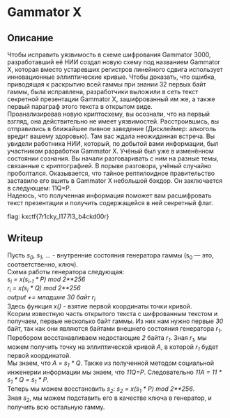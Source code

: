 # Gammator X


## Описание

Чтобы исправить уязвимость в схеме шифрования Gammator 3000, разработавший её НИИ создал новую схему под названием Gammator X, которая вместо устаревших регистров линейного сдвига использует инновационные эллиптические кривые. Чтобы доказать, что ошибка, приводящая к раскрытию всей гаммы при знании 32 первых байт гаммы, была исправлена, разработчики выложили в сеть текст секретной презентации Gammator X, зашифрованный им же, а также первый параграф этого текста в открытом виде.  
Проанализировав новую криптосхему, вы осознали, что на первый взгляд, она действительно не имеет уязвимостей. Расстроившись, вы отправились в ближайшее пивное заведение (Дисклеймер: алкоголь вредит вашему здоровью). Там вас ждала неожиданная встреча. Вы увидели работника НИИ, который, по добытой вами информации, был участником разработки Gammator X. Учёный был уже в изменённом состоянии сознания. Вы начали разговаривать с ним на разные темы, связанные с криптографией. В порыве разговора, учёный случайно проболтался. Оказывается, что тайное рептилоидное правительство заставило его вшить в Gammator X небольшой бэкдор. Он заключается в следующем: 11Q=P.  
Надеюсь, что полученная информация поможет вам расшифровать текст презентации и получить содержащейся в ней секретный флаг.  


flag: kxctf{7r1cky_l177l3_b4ckd00r}


## Writeup


Пусть *s<sub>0</sub>*, *s<sub>1</sub>*, ... - внутренние состояния генератора гаммы (s<sub>0</sub> — это, 
соответственно, ключ).  
Схема работы генератора следующая:  
    *s<sub>i</sub> = x(s<sub>i-1</sub> \* P) mod 2\*\*256*  
    *r<sub>i</sub> = x(s<sub>i</sub> \* Q) mod 2\*\*256*  
    *output += младшие 30 байт r<sub>i</sub>*  
Здесь функция *x()* - взятие первой координаты точки кривой.  
Ксорим известную часть открытого текста с шифрованным текстом и получаем, первые несколько байт гаммы. Из них нам нужно первые *30* байт, так как они являются байтами внешнего состояния генератора *r<sub>1</sub>*.  
Перебором восстанавливаем недостающие *2* байта *r<sub>1</sub>*. Зная *r<sub>1</sub>*, мы можем получить точку на эллиптической кривой *A*, в которой *r<sub>1</sub>* будет первой координатой.  
Мы знаем, что *A = s<sub>1</sub> \* Q*. Также из полученной методом социальной инженерии информации мы знаем, что *11Q=P*. Следовательно *11A = 11 \* s<sub>1</sub> \* Q = s<sub>1</sub> \* P*.  
Теперь мы можем восстановить *s<sub>2</sub>*: *s<sub>2</sub> = x(s<sub>1</sub> \* P) mod 2\*\*256*.  
Зная *s<sub>2</sub>*, мы можем подставить его в качестве ключа в генератор, и получить всю остальную гамму.  